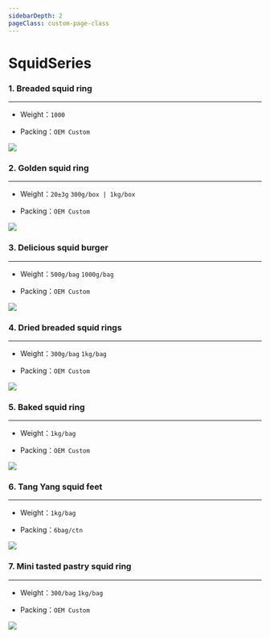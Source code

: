 ```yaml
---
sidebarDepth: 2
pageClass: custom-page-class
---
```

# SquidSeries

### 1. Breaded squid ring
<hr>

- Weight：`1000` </p>
- Packing：`OEM Custom`</P>

<div class="imgb" >
 <img  src="https://yuhuawebsite.oss-cn-hongkong.aliyuncs.com/A-S-1.%E8%A3%B9%E7%B2%89%E9%B1%BF%E9%B1%BC%E5%9C%88--Breaded%20squid%20ring.jpg">
</div>


### 2. Golden squid ring
<hr>

- Weight：`20±3g` `300g/box | 1kg/box`</p>
- Packing：`OEM Custom`</P>

<div class="imgb" >
 <img  src="https://yuhuawebsite.oss-cn-hongkong.aliyuncs.com/A-S-2.%E9%BB%84%E9%87%91%E9%B1%BF%E9%B1%BC%E5%9C%88--Golden%20squid%20ring.jpg">
</div>

### 3. Delicious squid burger
<hr>

- Weight：`500g/bag` `1000g/bag` </p>
- Packing：`OEM Custom`</P>

<div class="imgb" >
 <img  src="https://yuhuawebsite.oss-cn-hongkong.aliyuncs.com/A-S-3.%E7%BE%8E%E5%91%B3%E9%B1%BF%E9%B1%BC%E5%A0%A1--Delicious%20squid%20burger.jpg">
</div>


### 4. Dried breaded squid rings
<hr>

- Weight：`300g/bag` `1kg/bag` </p>
- Packing：`OEM Custom`</P>

<div class="imgb" >
 <img  src="https://yuhuawebsite.oss-cn-hongkong.aliyuncs.com/A-S-4.%E9%9D%A2%E5%8C%85%E5%B1%91%E9%B1%BF%E9%B1%BC%E5%9C%88--Dried%20breaded%20squid%20rings.jpg">
</div>


### 5. Baked squid ring
<hr>

- Weight：`1kg/bag` </p>
- Packing：`OEM Custom`</P>

<div class="imgb" >
 <img  src="https://yuhuawebsite.oss-cn-hongkong.aliyuncs.com/A-S-5.%E7%83%98%E7%83%A4%E9%B1%BF%E5%9C%88--Baked%20squid%20ring.jpg">
</div>


### 6. Tang Yang squid feet
<hr>

- Weight：`1kg/bag` </p>
- Packing：`6bag/ctn` </p>

<div class="imgb" >
 <img  src="https://yuhuawebsite.oss-cn-hongkong.aliyuncs.com/A-S-6.%E5%94%90%E6%89%AC%E9%B1%BF%E9%B1%BC%E8%B6%B3--Tang%20Yang%20squid%20feet.jpg">
</div>


### 7. Mini tasted pastry squid ring
<hr>

- Weight：`300/bag` `1kg/bag`</p>
- Packing：`OEM Custom`</P>

<div class="imgb" >
 <img  src="https://yuhuawebsite.oss-cn-hongkong.aliyuncs.com/A-S-7.%E9%B1%BF%E9%B1%BC%E8%BF%B7%E4%BD%A0%E9%A6%99%E9%85%A5%E5%9C%88--Mini%20tasted%20pastry%20squid%20ring.jpg">
</div>

